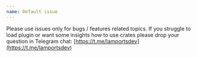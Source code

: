 ```yaml
---
name: Default issue
---
```


Please use issues only for bugs / features related topics. If you struggle to load plugin or want some insights how to use crates please drop your question in Telegram chat: [https://t.me/lamportsdev](https://t.me/lamportsdev)
